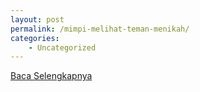 ```yaml
---
layout: post
permalink: /mimpi-melihat-teman-menikah/
categories:
    - Uncategorized
---
```


[Baca Selengkapnya](/07)